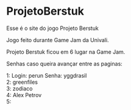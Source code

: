 # ProjetoBerstuk
Esse é o site do jogo Projeto Berstuk

Jogo feito durante Game Jam da Univali.

Projeto Berstuk ficou em 6 lugar na Game Jam.

Senhas caso queira avançar entre as paginas:

1: Login: perun Senha: yggdrasil   
2: greenfiles   
3: zodiaco   
4: Alex Petrov   
5: 
